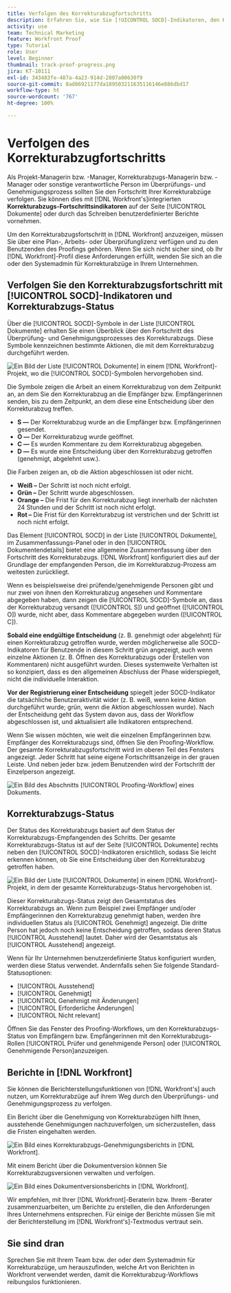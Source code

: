 ```yaml
---
title: Verfolgen des Korrekturabzugfortschritts
description: Erfahren Sie, wie Sie [!UICONTROL SOCD]-Indikatoren, den Korrekturabzugsfortschritt und Berichte verwenden können, um den Fortschritt eines Korrekturabzugs in [!DNL  Workfront]zu verfolgen.
activity: use
team: Technical Marketing
feature: Workfront Proof
type: Tutorial
role: User
level: Beginner
thumbnail: track-proof-progress.png
jira: KT-10111
exl-id: 343483fe-487a-4a23-914d-2807a00630f9
source-git-commit: 8ad86921177da189503211635116146e886dbd17
workflow-type: ht
source-wordcount: '767'
ht-degree: 100%

---
```


# Verfolgen des Korrekturabzugfortschritts

Als Projekt-Managerin bzw. -Manager, Korrekturabzugs-Managerin bzw. -Manager oder sonstige verantwortliche Person im Überprüfungs- und Genehmigungsprozess sollten Sie den Fortschritt Ihrer Korrekturabzüge verfolgen. Sie können dies mit [!DNL Workfront's]integrierten **Korrekturabzugs-Fortschrittsindikatoren** auf der Seite [!UICONTROL Dokumente] oder durch das Schreiben benutzerdefinierter Berichte vornehmen.

Um den Korrekturabzugsfortschritt in [!DNL Workfront] anzuzeigen, müssen Sie über eine Plan-, Arbeits- oder Überprüfunglizenz verfügen und zu den Benutzenden des Proofings gehören. Wenn Sie sich nicht sicher sind, ob Ihr [!DNL Workfront]-Profil diese Anforderungen erfüllt, wenden Sie sich an die oder den Systemadmin für Korrekturabzüge in Ihrem Unternehmen.

## Verfolgen Sie den Korrekturabzugsfortschritt mit [!UICONTROL SOCD]-Indikatoren und Korrekturabzugs-Status

Über die [!UICONTROL SOCD]-Symbole in der Liste [!UICONTROL Dokumente] erhalten Sie einen Überblick über den Fortschritt des Überprüfung- und Genehmigungsprozesses des Korrekturabzugs. Diese Symbole kennzeichnen bestimmte Aktionen, die mit dem Korrekturabzug durchgeführt werden.

![Ein Bild der Liste [!UICONTROL Dokumente] in einem [!DNL  Workfront]-Projekt, wo die [!UICONTROL SOCD]-Symbolen hervorgehoben sind.](assets/manage-proofs-socd.png)

Die Symbole zeigen die Arbeit an einem Korrekturabzug von dem Zeitpunkt an, an dem Sie den Korrekturabzug an die Empfänger bzw. Empfängerinnen senden, bis zu dem Zeitpunkt, an dem diese eine Entscheidung über den Korrekturabzug treffen.

* **S —** Der Korrekturabzug wurde an die Empfänger bzw. Empfängerinnen gesendet.
* **O —** Der Korrekturabzug wurde geöffnet.
* **C —** Es wurden Kommentare zu dem Korrekturabzug abgegeben.
* **D —** Es wurde eine Entscheidung über den Korrekturabzug getroffen (genehmigt, abgelehnt usw.).

Die Farben zeigen an, ob die Aktion abgeschlossen ist oder nicht.

* **Weiß –** Der Schritt ist noch nicht erfolgt.
* **Grün –** Der Schritt wurde abgeschlossen.
* **Orange –** Die Frist für den Korrekturabzug liegt innerhalb der nächsten 24 Stunden und der Schritt ist noch nicht erfolgt.
* **Rot –** Die Frist für den Korrekturabzug ist verstrichen und der Schritt ist noch nicht erfolgt.

Das Element [!UICONTROL SOCD] in der Liste [!UICONTROL Dokumente], im Zusammenfassungs-Panel oder in den [!UICONTROL Dokumentendetails] bietet eine allgemeine Zusammenfassung über den Fortschritt des Korrekturabzugs. [!DNL Workfront] konfiguriert dies auf der Grundlage der empfangenden Person, die im Korrekturabzug-Prozess am weitesten zurückliegt.

Wenn es beispielsweise drei prüfende/genehmigende Personen gibt und nur zwei von ihnen den Korrekturabzug angesehen und Kommentare abgegeben haben, dann zeigen die [!UICONTROL SOCD]-Symbole an, dass der Korrekturabzug versandt ([!UICONTROL S]) und geöffnet ([!UICONTROL O]) wurde, nicht aber, dass Kommentare abgegeben wurden ([!UICONTROL C]).

**Sobald eine endgültige Entscheidung** (z. B. genehmigt oder abgelehnt) für einen Korrekturabzug getroffen wurde, werden möglicherweise alle SOCD-Indikatoren für Benutzende in diesem Schritt grün angezeigt, auch wenn einzelne Aktionen (z. B. Öffnen des Korrekturabzugs oder Erstellen von Kommentaren) nicht ausgeführt wurden. Dieses systemweite Verhalten ist so konzipiert, dass es den allgemeinen Abschluss der Phase widerspiegelt, nicht die individuelle Interaktion.

**Vor der Registrierung einer Entscheidung** spiegelt jeder SOCD-Indikator die tatsächliche Benutzeraktivität wider (z. B. weiß, wenn keine Aktion durchgeführt wurde; grün, wenn die Aktion abgeschlossen wurde). Nach der Entscheidung geht das System davon aus, dass der Workflow abgeschlossen ist, und aktualisiert alle Indikatoren entsprechend.

Wenn Sie wissen möchten, wie weit die einzelnen Empfängerinnen bzw. Empfänger des Korrekturabzugs sind, öffnen Sie den Proofing-Workflow. Der gesamte Korrekturabzugsfortschritt wird im oberen Teil des Fensters angezeigt. Jeder Schritt hat seine eigene Fortschrittsanzeige in der grauen Leiste.  Und neben jeder bzw. jedem Benutzenden wird der Fortschritt der Einzelperson angezeigt.

![Ein Bild des Abschnitts [!UICONTROL Proofing-Workflow] eines Dokuments.](assets/manage-proofs-socd-in-proofing-workflow-window.png)

## Korrekturabzugs-Status

Der Status des Korrekturabzugs basiert auf dem Status der Korrekturabzugs-Empfangenden des Schritts. Der gesamte Korrekturabzugs-Status ist auf der Seite [!UICONTROL Dokumente] rechts neben den [!UICONTROL SOCD]-Indikatoren ersichtlich, sodass Sie leicht erkennen können, ob Sie eine Entscheidung über den Korrekturabzug getroffen haben.

![Ein Bild der Liste [!UICONTROL Dokumente] in einem [!DNL  Workfront]-Projekt, in dem der gesamte Korrekturabzugs-Status hervorgehoben ist.](assets/manage-proofs-overall-status.png)

Dieser Korrekturabzugs-Status zeigt den Gesamtstatus des Korrekturabzugs an. Wenn zum Beispiel zwei Empfänger und/oder Empfängerinnen den Korrekturabzug genehmigt haben, werden ihre individuellen Status als [!UICONTROL Genehmigt] angezeigt. Die dritte Person hat jedoch noch keine Entscheidung getroffen, sodass deren Status [!UICONTROL Ausstehend] lautet. Daher wird der Gesamtstatus als [!UICONTROL Ausstehend] angezeigt.

Wenn für Ihr Unternehmen benutzerdefinierte Status konfiguriert wurden, werden diese Status verwendet. Andernfalls sehen Sie folgende Standard-Statusoptionen:

* [!UICONTROL Ausstehend]
* [!UICONTROL Genehmigt]
* [!UICONTROL Genehmigt mit Änderungen]
* [!UICONTROL Erforderliche Änderungen]
* [!UICONTROL Nicht relevant]

Öffnen Sie das Fenster des Proofing-Workflows, um den Korrekturabzugs-Status von Empfängern bzw. Empfängerinnen mit den Korrekturabzugs-Rollen [!UICONTROL Prüfer und genehmigende Person] oder [!UICONTROL Genehmigende Person]anzuzeigen.

## Berichte in [!DNL Workfront]

Sie können die Berichterstellungsfunktionen von [!DNL Workfront's] auch nutzen, um Korrekturabzüge auf ihrem Weg durch den Überprüfungs- und Genehmigungsprozess zu verfolgen.

Ein Bericht über die Genehmigung von Korrekturabzügen hilft Ihnen, ausstehende Genehmigungen nachzuverfolgen, um sicherzustellen, dass die Fristen eingehalten werden.

![Ein Bild eines Korrekturabzugs-Genehmigungsberichts in [!DNL  Workfront].](assets/proof-approval-report.png)

Mit einem Bericht über die Dokumentversion können Sie Korrekturabzugsversionen verwalten und verfolgen.

![Ein Bild eines Dokumentversionsberichts in [!DNL  Workfront].](assets/document-version-report.png)

Wir empfehlen, mit Ihrer [!DNL Workfront]-Beraterin bzw. Ihrem -Berater zusammenzuarbeiten, um Berichte zu erstellen, die den Anforderungen Ihres Unternehmens entsprechen. Für einige der Berichte müssen Sie mit der Berichterstellung im [!DNL Workfront's]-Textmodus vertraut sein.

## Sie sind dran

Sprechen Sie mit Ihrem Team bzw. der oder dem Systemadmin für Korrekturabzüge, um herauszufinden, welche Art von Berichten in Workfront verwendet werden, damit die Korrekturabzug-Workflows reibungslos funktionieren.

<!--
### Learn more
* Learn to create reports in [!DNL Workfront] with the Basic Report Creation course.
* View progress and status of a proof
* View activity on a proof within [!DNL Workfront]
-->
